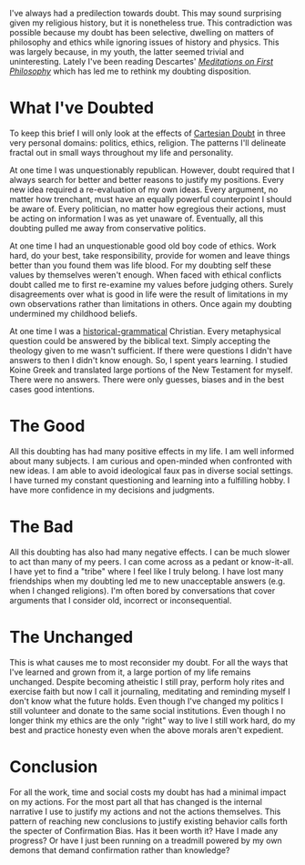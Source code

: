 ---
---

I've always had a predilection towards doubt. This may sound surprising given my religious history, but it is nonetheless true. This contradiction was possible because my doubt has been selective, dwelling on matters of philosophy and ethics while ignoring issues of history and physics. This was largely because, in my youth, the latter seemed trivial and uninteresting. Lately I've been reading Descartes' [*Meditations on First Philosophy*](https://en.wikipedia.org/wiki/Meditations_on_First_Philosophy) which has led me to rethink my doubting disposition. 

# What I've Doubted #

To keep this brief I will only look at the effects of [Cartesian Doubt](https://en.wikipedia.org/wiki/Cartesian_doubt) in three very personal domains: politics, ethics, religion. The patterns I'll delineate fractal out in small ways throughout my life and personality.

At one time I was unquestionably republican. However, doubt required that I always search for better and better reasons to justify my positions. Every new idea required a re-evaluation of my own ideas. Every argument, no matter how trenchant, must have an equally powerful counterpoint I should be aware of. Every politician, no matter how egregious their actions, must be acting on information I was as yet unaware of. Eventually, all this doubting pulled me away from conservative politics.

At one time I had an unquestionable good old boy code of ethics. Work hard, do your best, take responsibility, provide for women and leave things better than you found them was life blood. For my doubting self these values by themselves weren't enough. When faced with ethical conflicts doubt called me to first re-examine my values before judging others. Surely disagreements over what is good in life were the result of limitations in my own observations rather than limitations in others. Once again my doubting undermined my childhood beliefs.

At one time I was a [historical-grammatical](https://en.wikipedia.org/wiki/Historical-grammatical_method) Christian. Every metaphysical question could be answered by the biblical text. Simply accepting the theology given to me wasn't sufficient. If there were questions I didn't have answers to then I didn't know enough. So, I spent years learning. I studied Koine Greek and translated large portions of the New Testament for myself. There were no answers. There were only guesses, biases and in the best cases good intentions.

# The Good #

All this doubting has had many positive effects in my life. I am well informed about many subjects. I am curious and open-minded when confronted with new ideas. I am able to avoid ideological faux pas in diverse social settings. I have turned my constant questioning and learning into a fulfilling hobby. I have more confidence in my decisions and judgments.

# The Bad #

All this doubting has also had many negative effects. I can be much slower to act than many of my peers. I can come across as a pedant or know-it-all. I have yet to find a "tribe" where I feel like I truly belong. I have lost many friendships when my doubting led me to new unacceptable answers (e.g. when I changed religions). I'm often bored by conversations that cover arguments that I consider old, incorrect or inconsequential.

# The Unchanged #

This is what causes me to most reconsider my doubt. For all the ways that I've learned and grown from it, a large portion of my life remains unchanged. Despite becoming atheistic I still pray, perform holy rites and exercise faith but now I call it journaling, meditating and reminding myself I don't know what the future holds. Even though I've changed my politics I still volunteer and donate to the same social institutions. Even though I no longer think my ethics are the only "right" way to live I still work hard, do my best and practice honesty even when the above morals aren't expedient. 

# Conclusion #

For all the work, time and social costs my doubt has had a minimal impact on my actions. For the most part all that has changed is the internal narrative I use to justify my actions and not the actions themselves. This pattern of reaching new conclusions to justify existing behavior calls forth the specter of Confirmation Bias. Has it been worth it? Have I made any progress? Or have I just been running on a treadmill powered by my own demons that demand confirmation rather than knowledge?
